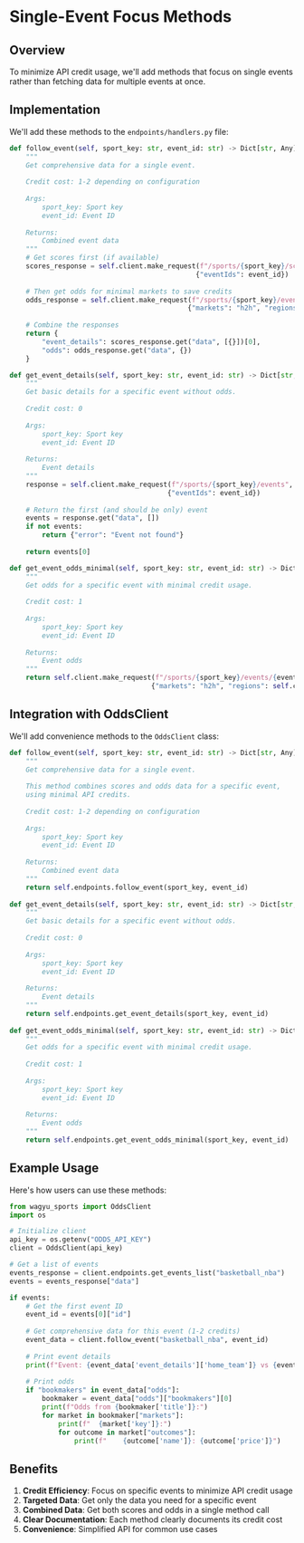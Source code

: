 # Single-Event Focus Methods

## Overview

To minimize API credit usage, we'll add methods that focus on single events rather than fetching data for multiple events at once.

## Implementation

We'll add these methods to the `endpoints/handlers.py` file:

```python
def follow_event(self, sport_key: str, event_id: str) -> Dict[str, Any]:
    """
    Get comprehensive data for a single event.
    
    Credit cost: 1-2 depending on configuration
    
    Args:
        sport_key: Sport key
        event_id: Event ID
        
    Returns:
        Combined event data
    """
    # Get scores first (if available)
    scores_response = self.client.make_request(f"/sports/{sport_key}/scores", 
                                              {"eventIds": event_id})
    
    # Then get odds for minimal markets to save credits
    odds_response = self.client.make_request(f"/sports/{sport_key}/events/{event_id}/odds", 
                                            {"markets": "h2h", "regions": self.client.default_region})
    
    # Combine the responses
    return {
        "event_details": scores_response.get("data", [{}])[0],
        "odds": odds_response.get("data", {})
    }

def get_event_details(self, sport_key: str, event_id: str) -> Dict[str, Any]:
    """
    Get basic details for a specific event without odds.
    
    Credit cost: 0
    
    Args:
        sport_key: Sport key
        event_id: Event ID
        
    Returns:
        Event details
    """
    response = self.client.make_request(f"/sports/{sport_key}/events", 
                                       {"eventIds": event_id})
    
    # Return the first (and should be only) event
    events = response.get("data", [])
    if not events:
        return {"error": "Event not found"}
        
    return events[0]

def get_event_odds_minimal(self, sport_key: str, event_id: str) -> Dict[str, Any]:
    """
    Get odds for a specific event with minimal credit usage.
    
    Credit cost: 1
    
    Args:
        sport_key: Sport key
        event_id: Event ID
        
    Returns:
        Event odds
    """
    return self.client.make_request(f"/sports/{sport_key}/events/{event_id}/odds", 
                                   {"markets": "h2h", "regions": self.client.default_region})
```

## Integration with OddsClient

We'll add convenience methods to the `OddsClient` class:

```python
def follow_event(self, sport_key: str, event_id: str) -> Dict[str, Any]:
    """
    Get comprehensive data for a single event.
    
    This method combines scores and odds data for a specific event,
    using minimal API credits.
    
    Credit cost: 1-2 depending on configuration
    
    Args:
        sport_key: Sport key
        event_id: Event ID
        
    Returns:
        Combined event data
    """
    return self.endpoints.follow_event(sport_key, event_id)
    
def get_event_details(self, sport_key: str, event_id: str) -> Dict[str, Any]:
    """
    Get basic details for a specific event without odds.
    
    Credit cost: 0
    
    Args:
        sport_key: Sport key
        event_id: Event ID
        
    Returns:
        Event details
    """
    return self.endpoints.get_event_details(sport_key, event_id)
    
def get_event_odds_minimal(self, sport_key: str, event_id: str) -> Dict[str, Any]:
    """
    Get odds for a specific event with minimal credit usage.
    
    Credit cost: 1
    
    Args:
        sport_key: Sport key
        event_id: Event ID
        
    Returns:
        Event odds
    """
    return self.endpoints.get_event_odds_minimal(sport_key, event_id)
```

## Example Usage

Here's how users can use these methods:

```python
from wagyu_sports import OddsClient
import os

# Initialize client
api_key = os.getenv("ODDS_API_KEY")
client = OddsClient(api_key)

# Get a list of events
events_response = client.endpoints.get_events_list("basketball_nba")
events = events_response["data"]

if events:
    # Get the first event ID
    event_id = events[0]["id"]
    
    # Get comprehensive data for this event (1-2 credits)
    event_data = client.follow_event("basketball_nba", event_id)
    
    # Print event details
    print(f"Event: {event_data['event_details']['home_team']} vs {event_data['event_details']['away_team']}")
    
    # Print odds
    if "bookmakers" in event_data["odds"]:
        bookmaker = event_data["odds"]["bookmakers"][0]
        print(f"Odds from {bookmaker['title']}:")
        for market in bookmaker["markets"]:
            print(f"  {market['key']}:")
            for outcome in market["outcomes"]:
                print(f"    {outcome['name']}: {outcome['price']}")
```

## Benefits

1. **Credit Efficiency**: Focus on specific events to minimize API credit usage
2. **Targeted Data**: Get only the data you need for a specific event
3. **Combined Data**: Get both scores and odds in a single method call
4. **Clear Documentation**: Each method clearly documents its credit cost
5. **Convenience**: Simplified API for common use cases
